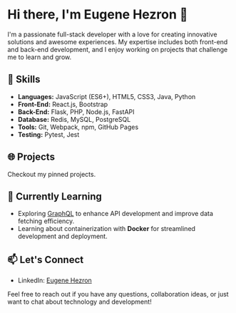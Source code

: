 <!-- - 👋 Hi, I’m @eugenemrg
- 👀 I’m interested in ...
- 🌱 I’m currently learning ...
- 💞️ I’m looking to collaborate on ...
- 📫 How to reach me ... -->
<!---
eugenemrg/eugenemrg is a ✨ special ✨ repository because its `README.md` (this file) appears on your GitHub profile.
You can click the Preview link to take a look at your changes.
--->
# Hi there, I'm Eugene Hezron 👋

I'm a passionate full-stack developer with a love for creating innovative solutions and awesome experiences. My expertise includes both front-end and back-end development, and I enjoy working on projects that challenge me to learn and grow.

## 🚀 Skills

- **Languages:** JavaScript (ES6+), HTML5, CSS3, Java, Python
- **Front-End:** React.js, Bootstrap
- **Back-End:** Flask, PHP, Node.js,  FastAPI
- **Database:** Redis, MySQL, PostgreSQL
- **Tools:** Git, Webpack, npm, GitHub Pages
- **Testing:** Pytest, Jest

## 🌐 Projects

Checkout my pinned projects.

## 🌱 Currently Learning

- Exploring [GraphQL](https://graphql.org/) to enhance API development and improve data fetching efficiency.  
- Learning about containerization with **Docker** for streamlined development and deployment.

## 📫 Let's Connect

- LinkedIn: [Eugene Hezron](https://www.linkedin.com/in/eugene-hezron)

Feel free to reach out if you have any questions, collaboration ideas, or just want to chat about technology and development!
